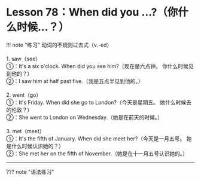 # Lesson 78：When did you ...?（你什么时候...？）


!!! note "练习"
    动词的不规则过去式（v.-ed）<br>
    <br>
    1. saw（see）<br>
    ①：It's a six o'clock. When did you see him?（现在是六点钟。 你什么时候见到他的？）<br>
    ②：I saw him at half past five.（我是五点半见到他的。）<br>
    <br>
    2. went（go）<br>
    ①：It's Friday. When did she go to London?（今天是星期五。 她什么时候去的伦敦？）<br>
    ②：She went to London on Wednesday.（她是在前天的时候。）<br>
    <br>
    3. met（meet）<br>
    ①：It's the fifth of January. When did she meet her?（今天是一月五号。 她是什么时候认识她的？）<br>
    ②：She met her on the fifth of November.（她是在十一月五号认识她的。）<br>


---
??? note "语法练习"


